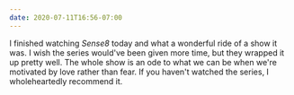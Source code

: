 ```yaml
---
date: 2020-07-11T16:56-07:00
---
```


I finished watching _Sense8_ today and what a wonderful ride of a show it was. I wish the series would've been given more time, but they wrapped it up pretty well. The whole show is an ode to what we can be when we're motivated by love rather than fear. If you haven't watched the series, I wholeheartedly recommend it.
